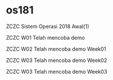 # os181
ZCZC Sistem Operasi 2018 Awal(1)

ZCZC W01 Telah mencoba demo

ZCZC W02 Telah mencoba demo Week01

ZCZC W03 Telah mencoba demo Week02

ZCZC W03 Telah mencoba demo Week03

